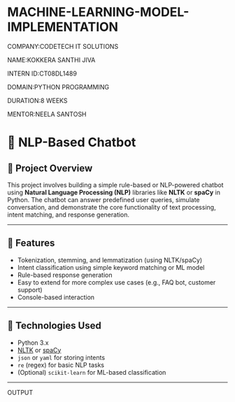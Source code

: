# MACHINE-LEARNING-MODEL-IMPLEMENTATION

COMPANY:CODETECH IT SOLUTIONS

NAME:KOKKERA SANTHI JIVA

INTERN ID:CT08DL1489

DOMAIN:PYTHON PROGRAMMING

DURATION:8 WEEKS

MENTOR:NEELA SANTOSH

# 🤖 NLP-Based Chatbot

## 📌 Project Overview

This project involves building a simple rule-based or NLP-powered chatbot using **Natural Language Processing (NLP)** libraries like **NLTK** or **spaCy** in Python. The chatbot can answer predefined user queries, simulate conversation, and demonstrate the core functionality of text processing, intent matching, and response generation.

---

## 🚀 Features

- Tokenization, stemming, and lemmatization (using NLTK/spaCy)
- Intent classification using simple keyword matching or ML model
- Rule-based response generation
- Easy to extend for more complex use cases (e.g., FAQ bot, customer support)
- Console-based interaction

---

## 🧠 Technologies Used

- Python 3.x
- [NLTK](https://www.nltk.org/) or [spaCy](https://spacy.io/)
- `json` or `yaml` for storing intents
- `re` (regex) for basic NLP tasks
- (Optional) `scikit-learn` for ML-based classification

---

OUTPUT


